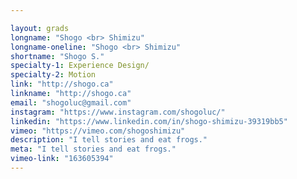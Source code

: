 ```yaml
---

layout: grads
longname: "Shogo <br> Shimizu"
longname-oneline: "Shogo <br> Shimizu"
shortname: "Shogo S."
specialty-1: Experience Design/
specialty-2: Motion
link: "http://shogo.ca"
linkname: "http://shogo.ca"
email: "shogoluc@gmail.com"
instagram: "https://www.instagram.com/shogoluc/"
linkedin: "https://www.linkedin.com/in/shogo-shimizu-39319bb5"
vimeo: "https://vimeo.com/shogoshimizu"
description: "I tell stories and eat frogs."
meta: "I tell stories and eat frogs."
vimeo-link: "163605394"
---
```

